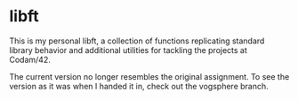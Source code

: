 # libft

This is my personal libft, a collection of functions replicating standard library behavior and additional
utilities for tackling the projects at Codam/42.

The current version no longer resembles the original assignment. To see the version as it was when I handed it in,
check out the vogsphere branch.
